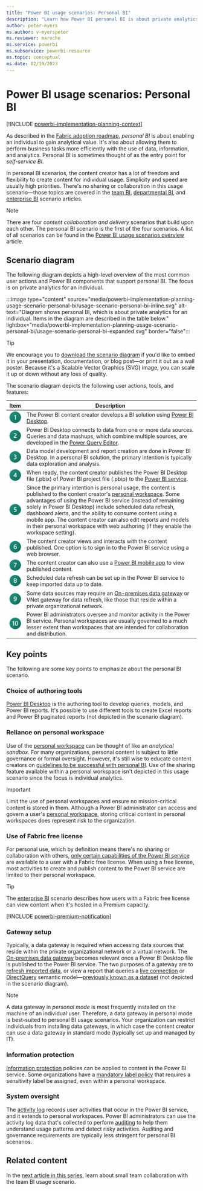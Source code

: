```yaml
---
title: "Power BI usage scenarios: Personal BI"
description: "Learn how Power BI personal BI is about private analytics for an individual."
author: peter-myers
ms.author: v-myerspeter
ms.reviewer: maroche
ms.service: powerbi
ms.subservice: powerbi-resource
ms.topic: conceptual
ms.date: 02/19/2023
---
```


# Power BI usage scenarios: Personal BI

[!INCLUDE [powerbi-implementation-planning-context](includes/powerbi-implementation-planning-context.md)]

As described in the [Fabric adoption roadmap](fabric-adoption-roadmap-content-delivery-scope.md#personal), *personal BI* is about enabling an individual to gain analytical value. It's also about allowing them to perform business tasks more efficiently with the use of data, information, and analytics. Personal BI is sometimes thought of as the entry point for *self-service BI*.

In personal BI scenarios, the content creator has a lot of freedom and flexibility to create content for individual usage. Simplicity and speed are usually high priorities. There's no sharing or collaboration in this usage scenario—those topics are covered in the [team BI](powerbi-implementation-planning-usage-scenario-team-bi.md), [departmental BI](powerbi-implementation-planning-usage-scenario-departmental-bi.md), and [enterprise BI](powerbi-implementation-planning-usage-scenario-enterprise-bi.md) scenario articles.

> [!NOTE]
> There are four *content collaboration and delivery* scenarios that build upon each other. The personal BI scenario is the first of the four scenarios. A list of all scenarios can be found in the [Power BI usage scenarios overview](powerbi-implementation-planning-usage-scenario-overview.md) article.

## Scenario diagram

The following diagram depicts a high-level overview of the most common user actions and Power BI components that support personal BI. The focus is on private analytics for an individual.

:::image type="content" source="media/powerbi-implementation-planning-usage-scenario-personal-bi/usage-scenario-personal-bi-inline.svg" alt-text="Diagram shows personal BI, which is about private analytics for an individual. Items in the diagram are described in the table below." lightbox="media/powerbi-implementation-planning-usage-scenario-personal-bi/usage-scenario-personal-bi-expanded.svg" border="false":::

> [!TIP]
> We encourage you to [download the scenario diagram](powerbi-implementation-planning-usage-scenario-diagrams.md#personal-bi) if you'd like to embed it in your presentation, documentation, or blog post—or print it out as a wall poster. Because it's a Scalable Vector Graphics (SVG) image, you can scale it up or down without any loss of quality.

The scenario diagram depicts the following user actions, tools, and features:

| **Item** | **Description** |
| --- | --- |
| ![Item 1.](../media/legend-number/legend-number-01-fabric.svg) | The Power BI content creator develops a BI solution using [Power BI Desktop](../fundamentals/desktop-what-is-desktop.md). |
| ![Item 2.](../media/legend-number/legend-number-02-fabric.svg) | Power BI Desktop connects to data from one or more data sources. Queries and data mashups, which combine multiple sources, are developed in the [Power Query Editor](/power-query/power-query-what-is-power-query). |
| ![Item 3.](../media/legend-number/legend-number-03-fabric.svg) | Data model development and report creation are done in Power BI Desktop. In a personal BI solution, the primary intention is typically data exploration and analysis. |
| ![Item 4.](../media/legend-number/legend-number-04-fabric.svg) | When ready, the content creator publishes the Power BI Desktop file (.pbix) of Power BI project file (.pbip) to the [Power BI service](../fundamentals/power-bi-service-overview.md). |
| ![Item 5](../media/legend-number/legend-number-05-fabric.svg) | Since the primary intention is personal usage, the content is published to the content creator's [personal workspace](../fundamentals/service-basic-concepts.md#workspaces). Some advantages of using the Power BI service (instead of remaining solely in Power BI Desktop) include scheduled data refresh, dashboard alerts, and the ability to consume content using a mobile app. The content creator can also edit reports and models in their personal workspace with web authoring (if they enable the workspace setting). |
| ![Item 6.](../media/legend-number/legend-number-06-fabric.svg) | The content creator views and interacts with the content published. One option is to sign in to the Power BI service using a web browser. |
| ![Item 7.](../media/legend-number/legend-number-07-fabric.svg) | The content creator can also use a [Power BI mobile app](../consumer/mobile/mobile-apps-for-mobile-devices.md) to view published content. |
| ![Item 8.](../media/legend-number/legend-number-08-fabric.svg) | Scheduled data refresh can be set up in the Power BI service to keep imported data up to date. |
| ![Item 9.](../media/legend-number/legend-number-09-fabric.svg) | Some data sources may require an [On-premises data gateway](../connect-data/service-gateway-onprem.md) or VNet gateway for data refresh, like those that reside within a private organizational network. |
| ![Item 10.](../media/legend-number/legend-number-10-fabric.svg) | Power BI administrators oversee and monitor activity in the Power BI service. Personal workspaces are usually governed to a much lesser extent than workspaces that are intended for collaboration and distribution. |

## Key points

The following are some key points to emphasize about the personal BI scenario.

### Choice of authoring tools

[Power BI Desktop](../fundamentals/desktop-what-is-desktop.md) is the authoring tool to develop queries, models, and Power BI reports. It's possible to use different tools to create Excel reports and Power BI paginated reports (not depicted in the scenario diagram).

### Reliance on personal workspace

Use of the [personal workspace](../fundamentals/service-basic-concepts.md#workspaces) can be thought of like an *analytical sandbox*. For many organizations, personal content is subject to little governance or formal oversight. However, it's still wise to educate content creators on [guidelines to be successful with personal BI](fabric-adoption-roadmap-content-delivery-scope.md#personal). Use of the sharing feature available within a personal workspace isn't depicted in this usage scenario since the focus is individual analytics.

> [!IMPORTANT]
> Limit the use of personal workspaces and ensure no mission-critical content is stored in them. Although a Power BI administrator can access and govern a user's [personal workspace](/power-bi/admin/service-admin-portal-workspaces#govern-my-workspaces), storing critical content in personal workspaces does represent risk to the organization.

### Use of Fabric free license

For personal use, which by definition means there's no sharing or collaboration with others, [only certain capabilities of the Power BI service](../consumer/end-user-features.md#feature-list) are available to a user with a Fabric free license. When using a free license, most activities to create and publish content to the Power BI service are limited to their personal workspace.

> [!TIP]
> The [enterprise BI](powerbi-implementation-planning-usage-scenario-enterprise-bi.md) scenario describes how users with a Fabric free license can view content when it's hosted in a Premium capacity.

[!INCLUDE [powerbi-premium-notification](includes/powerbi-premium-notification.md)]

### Gateway setup

Typically, a data gateway is required when accessing data sources that reside within the private organizational network or a virtual network. The [On-premises data gateway](../connect-data/service-gateway-onprem.md) becomes relevant once a Power BI Desktop file is published to the Power BI service. The two purposes of a gateway are to [refresh imported data](../connect-data/refresh-data.md), or view a report that queries a [live connection](../connect-data/desktop-directquery-about.md#live-connections) or [DirectQuery](../connect-data/desktop-directquery-about.md) semantic model—[previously known as a dataset](../connect-data/service-datasets-rename.md) (not depicted in the scenario diagram).

> [!NOTE]
> A data gateway in *personal mode* is most frequently installed on the machine of an individual user. Therefore, a data gateway in personal mode is best-suited to personal BI usage scenarios. Your organization can restrict individuals from installing data gateways, in which case the content creator can use a data gateway in standard mode (typically set up and managed by IT).

### Information protection

[Information protection](fabric-adoption-roadmap-system-oversight.md#information-protection-and-data-loss-prevention) policies can be applied to content in the Power BI service. Some organizations have a [mandatory label policy](/fabric/governance/service-security-sensitivity-label-mandatory-label-policy) that requires a sensitivity label be assigned, even within a personal workspace.

### System oversight

The [activity log](../enterprise/service-admin-auditing.md) records user activities that occur in the Power BI service, and it extends to personal workspaces. Power BI administrators can use the activity log data that's collected to perform [auditing](powerbi-implementation-planning-auditing-monitoring-overview.md) to help them understand usage patterns and detect risky activities. Auditing and governance requirements are typically less stringent for personal BI scenarios.

## Related content

In the [next article in this series](powerbi-implementation-planning-usage-scenario-team-bi.md), learn about small team collaboration with the team BI usage scenario.
